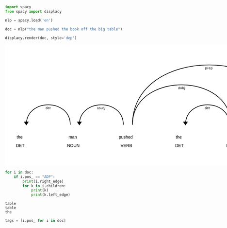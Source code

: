 

```python
import spacy
from spacy import displacy
```


```python
nlp = spacy.load('en')
```


```python
doc = nlp("the man pushed the book off the big table")
```


```python
displacy.render(doc, style='dep')
```


<svg xmlns="http://www.w3.org/2000/svg" xmlns:xlink="http://www.w3.org/1999/xlink" xml:lang="en" id="2ccb247c06924766bc02476fbc3e6f57-0" class="displacy" width="1625" height="399.5" direction="ltr" style="max-width: none; height: 399.5px; color: #000000; background: #ffffff; font-family: Arial; direction: ltr">
<text class="displacy-token" fill="currentColor" text-anchor="middle" y="309.5">
    <tspan class="displacy-word" fill="currentColor" x="50">the</tspan>
    <tspan class="displacy-tag" dy="2em" fill="currentColor" x="50">DET</tspan>
</text>

<text class="displacy-token" fill="currentColor" text-anchor="middle" y="309.5">
    <tspan class="displacy-word" fill="currentColor" x="225">man</tspan>
    <tspan class="displacy-tag" dy="2em" fill="currentColor" x="225">NOUN</tspan>
</text>

<text class="displacy-token" fill="currentColor" text-anchor="middle" y="309.5">
    <tspan class="displacy-word" fill="currentColor" x="400">pushed</tspan>
    <tspan class="displacy-tag" dy="2em" fill="currentColor" x="400">VERB</tspan>
</text>

<text class="displacy-token" fill="currentColor" text-anchor="middle" y="309.5">
    <tspan class="displacy-word" fill="currentColor" x="575">the</tspan>
    <tspan class="displacy-tag" dy="2em" fill="currentColor" x="575">DET</tspan>
</text>

<text class="displacy-token" fill="currentColor" text-anchor="middle" y="309.5">
    <tspan class="displacy-word" fill="currentColor" x="750">book</tspan>
    <tspan class="displacy-tag" dy="2em" fill="currentColor" x="750">NOUN</tspan>
</text>

<text class="displacy-token" fill="currentColor" text-anchor="middle" y="309.5">
    <tspan class="displacy-word" fill="currentColor" x="925">off</tspan>
    <tspan class="displacy-tag" dy="2em" fill="currentColor" x="925">ADP</tspan>
</text>

<text class="displacy-token" fill="currentColor" text-anchor="middle" y="309.5">
    <tspan class="displacy-word" fill="currentColor" x="1100">the</tspan>
    <tspan class="displacy-tag" dy="2em" fill="currentColor" x="1100">DET</tspan>
</text>

<text class="displacy-token" fill="currentColor" text-anchor="middle" y="309.5">
    <tspan class="displacy-word" fill="currentColor" x="1275">big</tspan>
    <tspan class="displacy-tag" dy="2em" fill="currentColor" x="1275">ADJ</tspan>
</text>

<text class="displacy-token" fill="currentColor" text-anchor="middle" y="309.5">
    <tspan class="displacy-word" fill="currentColor" x="1450">table</tspan>
    <tspan class="displacy-tag" dy="2em" fill="currentColor" x="1450">NOUN</tspan>
</text>

<g class="displacy-arrow">
    <path class="displacy-arc" id="arrow-2ccb247c06924766bc02476fbc3e6f57-0-0" stroke-width="2px" d="M70,264.5 C70,177.0 215.0,177.0 215.0,264.5" fill="none" stroke="currentColor"/>
    <text dy="1.25em" style="font-size: 0.8em; letter-spacing: 1px">
        <textPath xlink:href="#arrow-2ccb247c06924766bc02476fbc3e6f57-0-0" class="displacy-label" startOffset="50%" side="left" fill="currentColor" text-anchor="middle">det</textPath>
    </text>
    <path class="displacy-arrowhead" d="M70,266.5 L62,254.5 78,254.5" fill="currentColor"/>
</g>

<g class="displacy-arrow">
    <path class="displacy-arc" id="arrow-2ccb247c06924766bc02476fbc3e6f57-0-1" stroke-width="2px" d="M245,264.5 C245,177.0 390.0,177.0 390.0,264.5" fill="none" stroke="currentColor"/>
    <text dy="1.25em" style="font-size: 0.8em; letter-spacing: 1px">
        <textPath xlink:href="#arrow-2ccb247c06924766bc02476fbc3e6f57-0-1" class="displacy-label" startOffset="50%" side="left" fill="currentColor" text-anchor="middle">nsubj</textPath>
    </text>
    <path class="displacy-arrowhead" d="M245,266.5 L237,254.5 253,254.5" fill="currentColor"/>
</g>

<g class="displacy-arrow">
    <path class="displacy-arc" id="arrow-2ccb247c06924766bc02476fbc3e6f57-0-2" stroke-width="2px" d="M595,264.5 C595,177.0 740.0,177.0 740.0,264.5" fill="none" stroke="currentColor"/>
    <text dy="1.25em" style="font-size: 0.8em; letter-spacing: 1px">
        <textPath xlink:href="#arrow-2ccb247c06924766bc02476fbc3e6f57-0-2" class="displacy-label" startOffset="50%" side="left" fill="currentColor" text-anchor="middle">det</textPath>
    </text>
    <path class="displacy-arrowhead" d="M595,266.5 L587,254.5 603,254.5" fill="currentColor"/>
</g>

<g class="displacy-arrow">
    <path class="displacy-arc" id="arrow-2ccb247c06924766bc02476fbc3e6f57-0-3" stroke-width="2px" d="M420,264.5 C420,89.5 745.0,89.5 745.0,264.5" fill="none" stroke="currentColor"/>
    <text dy="1.25em" style="font-size: 0.8em; letter-spacing: 1px">
        <textPath xlink:href="#arrow-2ccb247c06924766bc02476fbc3e6f57-0-3" class="displacy-label" startOffset="50%" side="left" fill="currentColor" text-anchor="middle">dobj</textPath>
    </text>
    <path class="displacy-arrowhead" d="M745.0,266.5 L753.0,254.5 737.0,254.5" fill="currentColor"/>
</g>

<g class="displacy-arrow">
    <path class="displacy-arc" id="arrow-2ccb247c06924766bc02476fbc3e6f57-0-4" stroke-width="2px" d="M420,264.5 C420,2.0 925.0,2.0 925.0,264.5" fill="none" stroke="currentColor"/>
    <text dy="1.25em" style="font-size: 0.8em; letter-spacing: 1px">
        <textPath xlink:href="#arrow-2ccb247c06924766bc02476fbc3e6f57-0-4" class="displacy-label" startOffset="50%" side="left" fill="currentColor" text-anchor="middle">prep</textPath>
    </text>
    <path class="displacy-arrowhead" d="M925.0,266.5 L933.0,254.5 917.0,254.5" fill="currentColor"/>
</g>

<g class="displacy-arrow">
    <path class="displacy-arc" id="arrow-2ccb247c06924766bc02476fbc3e6f57-0-5" stroke-width="2px" d="M1120,264.5 C1120,89.5 1445.0,89.5 1445.0,264.5" fill="none" stroke="currentColor"/>
    <text dy="1.25em" style="font-size: 0.8em; letter-spacing: 1px">
        <textPath xlink:href="#arrow-2ccb247c06924766bc02476fbc3e6f57-0-5" class="displacy-label" startOffset="50%" side="left" fill="currentColor" text-anchor="middle">det</textPath>
    </text>
    <path class="displacy-arrowhead" d="M1120,266.5 L1112,254.5 1128,254.5" fill="currentColor"/>
</g>

<g class="displacy-arrow">
    <path class="displacy-arc" id="arrow-2ccb247c06924766bc02476fbc3e6f57-0-6" stroke-width="2px" d="M1295,264.5 C1295,177.0 1440.0,177.0 1440.0,264.5" fill="none" stroke="currentColor"/>
    <text dy="1.25em" style="font-size: 0.8em; letter-spacing: 1px">
        <textPath xlink:href="#arrow-2ccb247c06924766bc02476fbc3e6f57-0-6" class="displacy-label" startOffset="50%" side="left" fill="currentColor" text-anchor="middle">amod</textPath>
    </text>
    <path class="displacy-arrowhead" d="M1295,266.5 L1287,254.5 1303,254.5" fill="currentColor"/>
</g>

<g class="displacy-arrow">
    <path class="displacy-arc" id="arrow-2ccb247c06924766bc02476fbc3e6f57-0-7" stroke-width="2px" d="M945,264.5 C945,2.0 1450.0,2.0 1450.0,264.5" fill="none" stroke="currentColor"/>
    <text dy="1.25em" style="font-size: 0.8em; letter-spacing: 1px">
        <textPath xlink:href="#arrow-2ccb247c06924766bc02476fbc3e6f57-0-7" class="displacy-label" startOffset="50%" side="left" fill="currentColor" text-anchor="middle">pobj</textPath>
    </text>
    <path class="displacy-arrowhead" d="M1450.0,266.5 L1458.0,254.5 1442.0,254.5" fill="currentColor"/>
</g>
</svg>



```python
for i in doc:
    if i.pos_ == "ADP":
        print(i.right_edge)
        for k in i.children:
            print(k)
            print(k.left_edge)
```

    table
    table
    the



```python
tags = [i.pos_ for i in doc]
```


```python

```
